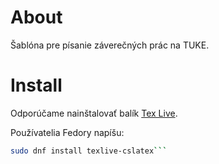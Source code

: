 # About

Šablóna pre písanie záverečných prác na TUKE.

# Install

Odporúčame nainštalovať balík [Tex Live](https://www.tug.org/texlive/). 

Používatelia Fedory napíšu:

```bash
sudo dnf install texlive-cslatex```
